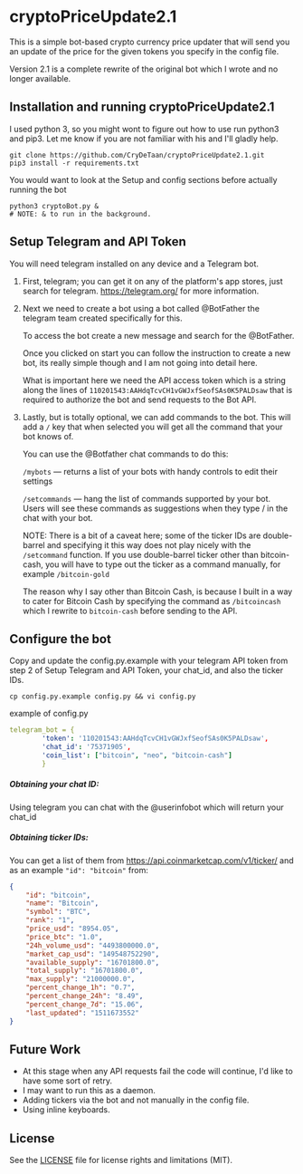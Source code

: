 # cryptoPriceUpdate2.1

This is a simple bot-based crypto currency price updater that will send you an update of the price for the given tokens you 
specify in the config file.

Version 2.1 is a complete rewrite of the original bot which I wrote and no longer available. 
## Installation and running cryptoPriceUpdate2.1

I used python 3, so you might wont to figure out how to use run python3 and pip3. 
Let me know if you are not familiar with his and I'll gladly help. 
```commandline
git clone https://github.com/CryDeTaan/cryptoPriceUpdate2.1.git
pip3 install -r requirements.txt
```
You would want to look at the Setup and config sections before actually running the bot
```commandline
python3 cryptoBot.py & 
# NOTE: & to run in the background.
```
 
## Setup Telegram and API Token
You will need telegram installed on any device and a Telegram bot. 

1. First, telegram; you can get it on any of the platform's app stores, just search for telegram.
   https://telegram.org/ for more information.
   
2. Next we need to create a bot using a bot called @BotFather the telegram team created specifically for this.
   
   To access the bot create a new message and search for the @BotFather.
   
   Once you clicked on start you can follow the instruction to create a new bot, its really simple though and 
   I am not going into detail here.
   
   What is important here we need the API access token which is a string along the lines of 
   `110201543:AAHdqTcvCH1vGWJxfSeofSAs0K5PALDsaw` that is required to authorize the bot and send requests to the Bot API.
   
3. Lastly, but is totally optional, we can add commands to the bot.
   This will add a `/` key that when selected you will get all the command that your bot knows of.
   
   You can use the @Botfather chat commands to do this:
   
   `/mybots` — returns a list of your bots with handy controls to edit their settings
   
   `/setcommands` — hang  the list of commands supported by your bot. Users will see these commands as suggestions 
   when they type / in the chat with your bot.
   
   NOTE: There is a bit of a caveat here; some of the ticker IDs are double-barrel and specifying it this way does not 
   play nicely with the `/setcommand` function. If you use double-barrel ticker other than bitcoin-cash, 
   you will have to type out the ticker as a command manually, for example `/bitcoin-gold`
   
   The reason why I say other than Bitcoin Cash, is because I built in a way to cater for Bitcoin Cash
   by specifying the command as `/bitcoincash` which I rewrite to `bitcoin-cash` before sending to the API.
   
## Configure the bot
Copy and update the config.py.example with your telegram API token from step 2 of Setup Telegram and API Token,
your chat_id, and also the ticker IDs. 

`cp config.py.example config.py && vi config.py`

example of config.py

```yaml
telegram_bot = {
        'token': '110201543:AAHdqTcvCH1vGWJxfSeofSAs0K5PALDsaw',
        'chat_id': '75371905',
        'coin_list': ["bitcoin", "neo", "bitcoin-cash"]
        }
```
##### Obtaining your chat ID:
Using telegram you can chat with the @userinfobot which will return your chat_id

##### Obtaining ticker IDs:
You can get a list of them from https://api.coinmarketcap.com/v1/ticker/ and as an example `"id": "bitcoin"` from:
```json
{
    "id": "bitcoin",
    "name": "Bitcoin",
    "symbol": "BTC",
    "rank": "1",
    "price_usd": "8954.05",
    "price_btc": "1.0",
    "24h_volume_usd": "4493800000.0",
    "market_cap_usd": "149548752290",
    "available_supply": "16701800.0",
    "total_supply": "16701800.0",
    "max_supply": "21000000.0",
    "percent_change_1h": "0.7",
    "percent_change_24h": "8.49",
    "percent_change_7d": "15.06",
    "last_updated": "1511673552"
}
```
## Future Work
- At this stage when any API requests fail the code will continue, I'd like to have some sort of retry.
- I may want to run this as a daemon.
- Adding tickers via the bot and not manually in the config file.
- Using inline keyboards.

## License

See the [LICENSE](https://github.com/CryDeTaan/cryptoPriceUpdate2.1/blob/master/LICENSE) file for license rights and limitations (MIT).
